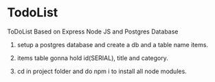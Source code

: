 # TodoList
ToDoList Based on Express Node JS and Postgres Database

1. setup a postgres database and create a db and a table name items.
2. items table gonna hold id(SERIAL), title and category.

3. cd in project folder and do npm i to install all node modules.
